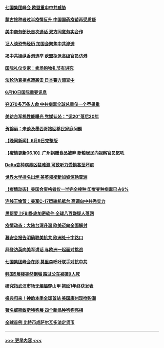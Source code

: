 #### [七国集团峰会 欧盟重申中共威胁](../pages/prog202/a103139685.md?t=06110002) 
#### [蒙古接种者过半疫情反升 中国国药疫苗再受质疑](../pages/prog202/a103139606.md?t=06110002) 
#### [美中商务部长首次通话 双方同意务实合作](../pages/prog202/a103139637.md?t=06110002) 
#### [证人谈恐怖经历 加国会聚焦中共渗透](../pages/prog202/a103139625.md?t=06110002) 
#### [揭中共操纵香港选举 欧盟拟派高级官员访港](../pages/prog202/a103139484.md?t=06110002) 
#### [国际礼仪专家：卖场购物礼节有讲究](../pages/prog202/a103139433.md?t=06110002) 
#### [法轮功真相点遭袭击 日本警方调查中](../pages/prog202/a103139422.md?t=06110002) 
#### [6月10日国际重要讯息](../pages/prog202/a103139420.md?t=06110002) 
#### [夺370多万条人命 中共病毒全球总量仅一个苹果重](../pages/prog202/a103139407.md?t=06110002) 
#### [美访台军机性能曝光 党媒认怂：“运20”落后20年](../pages/prog202/a103139349.md?t=06110002) 
#### [贺锦丽：未谈及墨西哥接回移民家庭问题](../pages/prog202/a103138997.md?t=06110002) 
#### [【晚间新闻】6月9日完整版](../pages/prog202/a103139203.md?t=06110002) 
#### [【疫情更新06.10】广州捐赠食品被弃 断粮居民向视察官员怒吼](../pages/prog202/a103133785.md?t=06110002) 
#### [Delta变种病毒凶猛难测 可致听力受损甚至坏疽](../pages/prog202/a103138690.md?t=06110002) 
#### [世界大学排名出炉 美英领衔新加坡惊艳亚洲](../pages/prog202/a103139132.md?t=06110002) 
#### [【疫情动态】美国合资格者仅一半完全接种 印度变种病毒已占6%](../pages/prog202/a103139122.md?t=06110002) 
#### [连线王愉贺：美军C-17运输机抵台 高调向中共秀实力](../pages/prog202/a103138148.md?t=06110002) 
#### [黑帮爱上FBI卧底加密软件 全球八百嫌疑人落网](../pages/prog202/a103138066.md?t=06110002) 
#### [疫情动态：大陆台湾升温 欧美迈向全面解封](../pages/prog202/a103139093.md?t=06110002) 
#### [慕安会报告明确联美抗共 欧洲处十字路口](../pages/prog202/a103139080.md?t=06110002) 
#### [拜登访英向美军讲话 与欧洲一起面对挑战](../pages/prog202/a103139078.md?t=06110002) 
#### [七国集团峰会在即 莫里森呼吁联手对抗中共](../pages/prog202/a103139068.md?t=06110002) 
#### [韩国5层楼突然倒塌 路过公车被砸9人死](../pages/prog202/a103139054.md?t=06110002) 
#### [研究指武汉市场无蝙蝠穿山甲 拖延1年终获发表](../pages/prog202/a103138980.md?t=06110002) 
#### [盛典归来！神韵本季全球首站 美国康州现抢购潮](../pages/prog202/a103139040.md?t=06110002) 
#### [著名威斯敏斯特狗展 四个新品种狗狗亮相](../pages/prog202/a103139022.md?t=06110002) 
#### [全球首例 比特币成萨尔瓦多法定货币](../pages/prog202/a103139011.md?t=06110002) 

----
#### [ >>> 更早内容 <<< ](../indexes/prog202-earlier.md)
